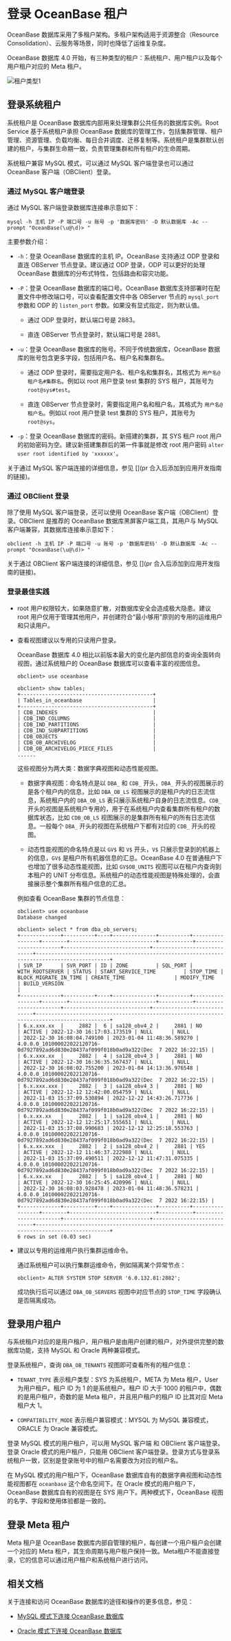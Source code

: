# 登录 OceanBase 租户

OceanBase 数据库采用了多租户架构。多租户架构适用于资源整合（Resource Consolidation）、云服务等场景，同时也降低了运维复杂度。

OceanBase 数据库 4.0 开始，有三种类型的租户：系统租户、用户租户以及每个用户租户对应的 Meta 租户。

![租户类型1](https://obbusiness-private.oss-cn-shanghai.aliyuncs.com/doc/img/observer-enterprise/V4.0.0/easy-of-use/manage/tenant-management/%E7%A7%9F%E6%88%B7%E7%B1%BB%E5%9E%8B1.png)

## 登录系统租户

系统租户是 OceanBase 数据库内部用来处理集群公共任务的数据库实例。Root Service 基于系统租户承担 OceanBase 数据库的管理工作，包括集群管理、租户管理、资源管理、负载均衡、每日合并调度、迁移复制等。系统租户是集群默认创建的租户，与集群生命期一致，负责管理集群和所有租户的生命周期。

系统租户兼容 MySQL 模式，可以通过 MySQL 客户端登录也可以通过 OceanBase 客户端（OBClient）登录。

### 通过 MySQL 客户端登录

通过 MySQL 客户端登录数据库连接串示意如下：

```shell
mysql -h 主机 IP -P 端口号 -u 账号 -p '数据库密码' -D 默认数据库 -Ac --prompt "OceanBase(\u@\d)> " 
```

主要参数介绍：

* `-h`：登录 OceanBase 数据库的主机 IP。OceanBase 支持通过 ODP 登录和直连 OBServer 节点登录。建议通过 ODP 登录，ODP 可以更好的处理 OceanBase 数据库的分布式特性，包括路由和容灾功能。

* `-P`：登录 OceanBase 数据库的端口号。OceanBase 数据库支持部署时在配置文件中修改端口号，可以查看配置文件中各 OBServer 节点的 `mysql_port` 参数和 ODP 的 `listen_port` 参数。如果没有显式指定，则为默认值。

  * 通过 ODP 登录时，默认端口号是 2883。
  
  * 直连 OBServer 节点登录时，默认端口号是 2881。

* `-u`：登录 OceanBase 数据库的账号。不同于传统数据库，OceanBase 数据库的账号包含更多字段，包括用户名、租户名和集群名。

  * 通过 ODP 登录时，需要指定用户名、租户名和集群名，其格式为 `用户名@租户名#集群名`。例如以 root 用户登录 test 集群的 SYS 租户，其账号为 `root@sys#test`。
  
  * 直连 OBServer 节点登录时，需要指定用户名和租户名，其格式为 `用户名@租户名`。例如以 root 用户登录 test 集群的 SYS 租户，其账号为 `root@sys`。

* `-p`：登录 OceanBase 数据库的密码。新搭建的集群，其 SYS 租户 root 用户的初始密码为空。建议新搭建集群后的第一件事就是修改 root 用户密码 `alter user root identified by 'xxxxxx'`。

关于通过 MySQL 客户端连接的详细信息，参见 [](pr 合入后添加到应用开发指南的链接)。

### 通过 OBClient 登录

除了使用 MySQL 客户端登录，还可以使用 OceanBase 客户端（OBClient）登录。OBClient 是推荐的 OceanBase 数据库黑屏客户端工具，其用户与 MySQL 客户端兼容，其数据库连接串示意如下：

```shell
obclient -h 主机 IP -P 端口号 -u 账号 -p '数据库密码' -D 默认数据库 -Ac --prompt "OceanBase(\u@\d)> " 
```

关于通过 OBClient 客户端连接的详细信息，参见 [](pr 合入后添加到应用开发指南的链接)。

### 登录最佳实践

* root 用户权限较大，如果随意扩散，对数据库安全会造成极大隐患。建议 root 用户仅用于管理其他用户，并创建符合“最小够用”原则的专用的运维用户和只读用户。

* 查看视图建议以专用的只读用户登录。 

  OceanBase 数据库 4.0 相比以前版本最大的变化是内部信息的查询全面转向视图，通过系统租户的 OceanBase 数据库可以查看丰富的视图信息。

  ```shell
  obclient> use oceanbase

  obclient> show tables;
  +-------------------------------------------+
  | Tables_in_oceanbase                       |
  +-------------------------------------------+
  | CDB_INDEXES                               |
  | CDB_IND_COLUMNS                           |
  | CDB_IND_PARTITIONS                        |
  | CDB_IND_SUBPARTITIONS                     |
  | CDB_OBJECTS                               |
  | CDB_OB_ARCHIVELOG                         |
  | CDB_OB_ARCHIVELOG_PIECE_FILES             |
  ......
  ```

  这些视图分为两大类：数据字典视图和动态性能视图。

  * 数据字典视图：命名特点是以 `DBA_` 和 `CDB_` 开头，`DBA_` 开头的视图展示的是各个租户内的信息，比如 `DBA_OB_LS` 视图展示的是租户内的日志流信息，系统租户内的 `DBA_OB_LS` 表只展示系统租户自身的日志流信息。`CDB_` 开头的视图是系统租户专用的，用于在系统租户内查看集群所有租户的数据库状态，比如 `CDB_OB_LS` 视图展示的是集群所有租户的所有日志流信息。一般每个 `DBA_` 开头的视图在系统租户下都有对应的 `CDB_` 开头的视图。

  * 动态性能视图的命名特点是以 `GV$` 和 `V$` 开头，`V$` 只展示登录到的机器上的信息，`GV$` 是租户所有机器信息的汇总。OceanBase 4.0 在普通租户下也增加了很多动态性能视图，比如 `GV$OB_UNITS` 视图可以在租户内查询到本租户的 UNIT 分布信息。系统租户的动态性能视图是特殊处理的，会直接展示整个集群所有租户信息的汇总。

  例如查看 OceanBase 集群的节点信息：

  ```shell
  obclient> use oceanbase
  Database changed

  obclient> select * from dba_ob_servers;
  +-------------+----------+----+--------------+----------+-----------------+--------+----------------------------+-----------+-----------------------+----------------------------+----------------------------+-------------------------------------------------------------------------------------------+
  | SVR_IP      | SVR_PORT | ID | ZONE         | SQL_PORT | WITH_ROOTSERVER | STATUS | START_SERVICE_TIME         | STOP_TIME | BLOCK_MIGRATE_IN_TIME | CREATE_TIME                | MODIFY_TIME                | BUILD_VERSION                                                                             |
  +-------------+----------+----+--------------+----------+-----------------+--------+----------------------------+-----------+-----------------------+----------------------------+----------------------------+-------------------------------------------------------------------------------------------+
  | 6.x.xxx.xx  |     2882 |  6 | sa128_obv4_2 |     2881 | NO              | ACTIVE | 2022-12-30 16:17:03.173519 | NULL      | NULL                  | 2022-12-30 16:08:04.749100 | 2023-01-04 11:48:36.589270 | 4.0.0.0_101000022022120716-0d7927892ad6d830e28437af099f018b0ad9a322(Dec  7 2022 16:22:15) |
  | 6.x.xxx.xx  |     2882 |  4 | sa128_obv4_3 |     2881 | NO              | ACTIVE | 2022-12-30 16:36:35.567437 | NULL      | NULL                  | 2022-12-30 16:08:02.755200 | 2023-01-04 14:13:36.976548 | 4.0.0.0_101000022022120716-0d7927892ad6d830e28437af099f018b0ad9a322(Dec  7 2022 16:22:15) |
  | 6.x.xxx.xxx |     2882 |  3 | sa128_obv4_3 |     2881 | NO              | ACTIVE | 2022-12-12 12:42:00.054759 | NULL      | NULL                  | 2022-11-03 15:37:09.530894 | 2022-12-22 14:43:26.717736 | 4.0.0.0_101000022022120716-0d7927892ad6d830e28437af099f018b0ad9a322(Dec  7 2022 16:22:15) |
  | 6.x.xx.xx   |     2882 |  1 | sa128_obv4_1 |     2881 | NO              | ACTIVE | 2022-12-12 12:25:17.555651 | NULL      | NULL                  | 2022-11-03 15:37:08.990683 | 2022-12-12 12:25:18.553763 | 4.0.0.0_101000022022120716-0d7927892ad6d830e28437af099f018b0ad9a322(Dec  7 2022 16:22:15) |
  | 6.x.xx.xxx  |     2882 |  2 | sa128_obv4_2 |     2881 | YES             | ACTIVE | 2022-12-12 11:46:37.222980 | NULL      | NULL                  | 2022-11-03 15:37:09.490511 | 2022-12-12 11:47:31.075335 | 4.0.0.0_101000022022120716-0d7927892ad6d830e28437af099f018b0ad9a322(Dec  7 2022 16:22:15) |
  | 6.x.xx.xx   |     2882 |  5 | sa128_obv4_1 |     2881 | NO              | ACTIVE | 2022-12-30 16:25:45.420996 | NULL      | NULL                  | 2022-12-30 16:08:03.928478 | 2023-01-04 11:48:36.578231 | 4.0.0.0_101000022022120716-0d7927892ad6d830e28437af099f018b0ad9a322(Dec  7 2022 16:22:15) |
  +-------------+----------+----+--------------+----------+-----------------+--------+----------------------------+-----------+-----------------------+----------------------------+----------------------------+-------------------------------------------------------------------------------------------+
  6 rows in set (0.03 sec)
  ```

* 建议以专用的运维用户执行集群运维命令。

  通过系统租户可以执行集群运维命令，例如隔离某个异常节点：

  ```shell
  obclient> ALTER SYSTEM STOP SERVER '6.0.132.81:2882';
  ```

  成功执行后可以通过 `DBA_OB_SERVERS` 视图中对应节点的 `STOP_TIME` 字段确认是否隔离成功。

## 登录用户租户

与系统租户对应的是用户租户，用户租户是由用户创建的租户，对外提供完整的数据库功能，支持 MySQL 和 Oracle 两种兼容模式。

登录系统租户，查询 `DBA_OB_TENANTS` 视图即可查看所有的租户信息：

* `TENANT_TYPE` 表示租户类型：SYS 为系统租户，META 为 Meta 租户，User 为用户租户。租户 ID 为 1 的是系统租户。租户 ID 大于 1000 的租户中，偶数的是用户租户，奇数的是 Meta 租户，并且用户租户的租户 ID 比其对应 Meta 租户大 1。

* `COMPATIBILITY_MODE` 表示租户兼容模式：MYSQL 为 MySQL 兼容模式，ORACLE 为 Oracle 兼容模式。

登录 MySQL 模式的用户租户，可以用 MySQL 客户端 和 OBClient 客户端登录。登录 Oracle 模式的用户租户，只能用 OBClient 客户端登录。登录方式与登录系统租户一致，区别是登录账号中的租户名需要改为对应的租户名。

在 MySQL 模式的用户租户下，OceanBase 数据库自有的数据字典视图和动态性能视图都在 `oceanbase` 这个命名空间下。在 Oracle 模式的用户租户下，OceanBase 数据库自有的视图是在 SYS 用户下。两种模式下，OceanBase 视图的名字、字段和使用体验都是一致的。

## 登录 Meta 租户

Meta 租户是 OceanBase 数据库内部自管理的租户，每创建一个用户租户会创建一个对应的 Meta 租户，其生命周期与用户租户保持一致。Meta租户不能直接登录，它的信息可以通过用户租户和系统租户进行访问。

## 相关文档

关于连接和访问 OceanBase 数据库的途径和操作的更多信息，参见：

* [MySQL 模式下连接 OceanBase 数据库](pr合并后加链接)

* [Oracle 模式下连接 OceanBase 数据库](pr合并后加链接)